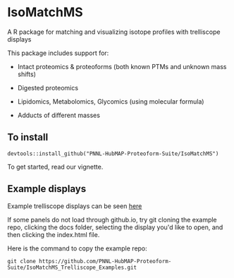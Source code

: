 # IsoMatchMS
A R package for matching and visualizing isotope profiles with trelliscope displays

This package includes support for: 

* Intact proteomics & proteoforms (both known PTMs and unknown mass shifts) 

* Digested proteomics 

* Lipidomics, Metabolomics, Glycomics (using molecular formula)

* Adducts of different masses 

## To install 
`devtools::install_github("PNNL-HubMAP-Proteoform-Suite/IsoMatchMS")`

To get started, read our vignette. 

## Example displays

Example trelliscope displays can be seen [here](https://pnnl-hubmap-proteoform-suite.github.io/IsoMatchMS_Trelliscope_Examples/)

If some panels do not load through github.io, try git cloning the example repo, clicking the docs folder, selecting the display you'd like to open, and then clicking the index.html file. 

Here is the command to copy the example repo: 

`git clone https://github.com/PNNL-HubMAP-Proteoform-Suite/IsoMatchMS_Trelliscope_Examples.git`
